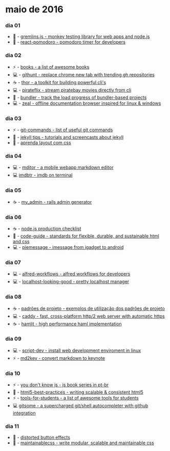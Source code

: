 # maio de 2016

### dia 01
- :beers: - [gremlins.js - monkey testing library for web apps and node.js](https://github.com/marmelab/gremlins.js)
- :beers: - [react-pomodoro - pomodoro timer for developers](https://github.com/afonsopacifer/react-pomodoro)

### dia 02
- :zap: - [books - a list of awesome books](https://github.com/marufsiddiqui/Books)
- :computer: - [githunt - replace chrome new tab with trending gh repositories](https://github.com/kamranahmedse/githunt)
- :coffee: - [thor - a toolkit for building powerful cli's](https://github.com/erikhuda/thor)
- :computer: - [pirateflix - stream piratebay movies directly from cli](https://github.com/orinocoz/pirateflix)
- :beers: - [bundler - track the load progress of bundler-based projects](https://github.com/nevir/Bumbler)
- :computer: - [zeal - offline documentation browser inspired for linux & windows](https://github.com/zealdocs/zeal/)

### dia 03
- :zap: - [git-commands - list of useful git commands](https://github.com/bpassos/git-commands)
- :beers: - [jekyll tips - tutorials and screencasts about jekyll](http://jekyll.tips)
- :beers: - [aprenda layout com css](http://pt-br.learnlayout.com)

### dia 04
- :computer: - [mditor - a mobile webapp markdown editor](https://github.com/danielfilho/mditor)
- :computer: [imdbtr - imdb on terminal](https://github.com/fernahh/imdbtr)

### dia 05
- :coffee: - [my_admin - rails admin generator](https://github.com/marcosvgs/my_admin)

### dia 06
- :coffee: - [node.js production checklist](https://blog.risingstack.com/node-js-production-checklist/)
- :beers: - [code-guide - standards for flexible, durable, and sustainable html and css](https://github.com/mdo/code-guide)
- :computer: - [piemessage - imessage from igadget to android](https://github.com/bboyairwreck/PieMessage)

### dia 07
- :computer: - [alfred-workflows - alfred workflows for developers](https://github.com/willfarrell/alfred-workflows)
- :computer: - [localhost-looking-good - pretty localhost manager](https://github.com/andergtk/localhost-looking-good)

### dia 08
- :coffee: - [padrões de projeto - exemplos de utilização dos padrões de projeto](https://github.com/MarcosX/Padr-es-de-Projeto)
- :computer: - [caddy - fast, cross-platform http/2 web server with automatic https](https://github.com/mholt/caddy)
- :coffee: - [hamlit - high performance haml implementation](https://github.com/k0kubun/hamlit)

### dia 09
- :computer: - [script-dev - install web development enviroment in linux](https://github.com/willianjusten/script-dev)
- :zap: - [md2key - convert markdown to keynote](https://github.com/k0kubun/md2key)

### dia 10
- :zap: - [you don't know js - js book series in pt-br](https://github.com/cezaraugusto/You-Dont-Know-JS)
- :beers: - [html5-best-practices - writing scalable & consistent html5](https://github.com/cezaraugusto/html5-best-practices)
- :zap: - [tools-for-students - a list of awesome tools for students](https://github.com/danilovaz/tools-for-students)
- :computer: [gitsome - a supercharged git/shell autocompleter with github integration](https://github.com/donnemartin/gitsome)

### dia 11
- :beers: - [distorted button effects](http://tympanus.net/Development/DistortedButtonEffects/)
- :beers: - [maintainablecss - write modular, scalable and maintainable css](http://maintainablecss.com)